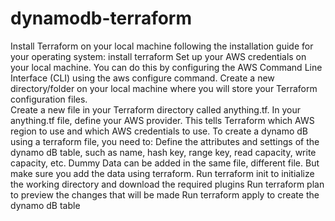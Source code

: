 # dynamodb-terraform
Install Terraform on your local machine following the installation guide for your operating system: install terraform
Set up your AWS credentials on your local machine. You can do this by configuring the AWS Command Line Interface (CLI) using the aws configure command. 
Create a new directory/folder on your local machine where you will store your Terraform configuration files.  
Create a new file in your Terraform directory called anything.tf. 
In your anything.tf file, define your AWS provider. This tells Terraform which AWS region to use and which AWS credentials to use. 
To create a dynamo dB using a terraform file, you need to: 
Define the attributes and settings of the dynamo dB table, such as name, hash key, range key, read capacity, write capacity, etc. 
Dummy Data can be added in the same file, different file. But make sure you add the data using terraform. 
Run terraform init to initialize the working directory and download the required plugins 
Run terraform plan to preview the changes that will be made 
Run terraform apply to create the dynamo dB table 
